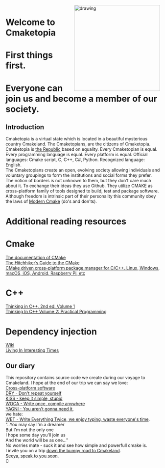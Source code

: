 <img src=https://user-images.githubusercontent.com/38818698/50577436-49bb4080-0e28-11e9-9427-476621a753d1.png alt="drawing" ALIGN="right" width="280"/>

# Welcome to Cmaketopia
# First things first.
# Everyone can join us and become a member of our society.
## Introduction
Cmaketopia is a virtual state which is located in a beautiful mysterious country Cmakeland. The Cmaketopians, are the citizens of Cmaketopia. Cmaketopia is [the Republic](https://en.wikipedia.org/wiki/Republic) based on equality. Every Cmaketopian is equal. Every programming language is equal. Every platform is equal. Official languages: Cmake script, C, C++, C#, Python. Recognized language: English.<br>The Cmaketopians create an open, evolving society allowing individuals and voluntary groupings to form the institutions and social forms they prefer. The notion of borders is not unknown to them, but they don't care much about it. To exchange their ideas they use Github. They utilize CMAKE as cross-platform family of tools designed to build, test and package software.
Although freedom is intrinsic part of their personality this community obey the laws of [Modern Cmake](https://gist.github.com/mbinna/c61dbb39bca0e4fb7d1f73b0d66a4fd1) (do's and don'ts).<br>
# Additional reading resources
# Cmake
[The documentation of CMake](https://cmake.org/cmake/help/latest/)<br>
[The Hitchhiker’s Guide to the CMake](https://cgold.readthedocs.io/en/latest/)<br>
[CMake driven cross-platform package manager for C/C++. Linux, Windows, macOS, iOS, Android, Raspberry Pi, etc](https://docs.hunter.sh/en/latest/)<br>
# C++
[Thinking in C++, 2nd ed. Volume 1](http://web.mit.edu/merolish/ticpp/Frames.html)<br>
[Thinking In C++ Volume 2: Practical Programming](http://web.mit.edu/merolish/ticpp/TicV2.html)
# Dependency injection
[Wiki](https://en.wikipedia.org/wiki/Dependency_injection)<br>
[Living In Interesting Times](http://blog.ploeh.dk/2009/01/28/LivingInInterestingTimes/)
## Our diary
This repository contains source code we create during our voyage to Cmakeland. I hope at the end of our trip we can say we love:<br>
[Cross-platform software](https://en.wikipedia.org/wiki/Cross-platform_software)<br>
[DRY - Don't repeat yourself](https://en.wikipedia.org/wiki/Don%27t_repeat_yourself)<br>
[KISS - keep it simple, stupid](https://en.wikipedia.org/wiki/KISS_principle)<br>
[WOCA - Write once, compile anywhere](https://en.wikipedia.org/wiki/Write_once,_compile_anywhere)<br>
[YAGNI - You aren't gonna need it](https://en.wikipedia.org/wiki/You_aren%27t_gonna_need_it),<br>
we hate:<br> [WET - Write Everything Twice, we enjoy typing, waste everyone's time](https://en.wikipedia.org/wiki/Don%27t_repeat_yourself).<br>
"..You may say I'm a dreamer<br>
But I'm not the only one<br>
I hope some day you'll join us<br>
And the world will be as one..."<br>
No worries mate - suck it and see how simple and powerfull cmake is.<br>I invite you on a trip [down the bumpy road to Cmakeland](https://unclecshark.github.io/blog/).<br>[Seeya, speak to you soon](https://unclecshark.github.io/).<br>C

